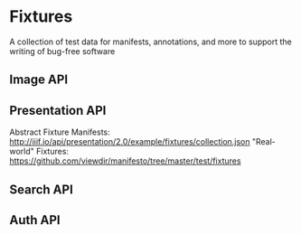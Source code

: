 # Fixtures
A collection of test data for manifests, annotations, and more to support the writing of bug-free software

## Image API

## Presentation API
Abstract Fixture Manifests: http://iiif.io/api/presentation/2.0/example/fixtures/collection.json
"Real-world" Fixtures: https://github.com/viewdir/manifesto/tree/master/test/fixtures

## Search API
## Auth API

